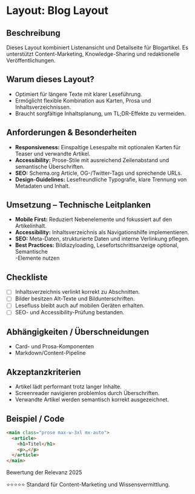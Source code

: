 # Layout: Blog Layout

## Beschreibung
Dieses Layout kombiniert Listenansicht und Detailseite für Blogartikel. Es unterstützt Content-Marketing, Knowledge-Sharing und redaktionelle Veröffentlichungen.

## Warum dieses Layout?
- Optimiert für längere Texte mit klarer Leseführung.
- Ermöglicht flexible Kombination aus Karten, Prosa und Inhaltsverzeichnissen.
- Braucht sorgfältige Inhaltsplanung, um TL;DR-Effekte zu vermeiden.

## Anforderungen & Besonderheiten
- **Responsiveness:** Einspaltige Lesespalte mit optionalen Karten für Teaser und verwandte Artikel.
- **Accessibility:** Prose-Stile mit ausreichend Zeilenabstand und semantische Überschriften.
- **SEO:** Schema.org Article, OG-/Twitter-Tags und sprechende URLs.
- **Design-Guidelines:** Lesefreundliche Typografie, klare Trennung von Metadaten und Inhalt.

## Umsetzung – Technische Leitplanken
- **Mobile First:** Reduziert Nebenelemente und fokussiert auf den Artikelinhalt.
- **Accessibility:** Inhaltsverzeichnis als Navigationshilfe implementieren.
- **SEO:** Meta-Daten, strukturierte Daten und interne Verlinkung pflegen.
- **Best Practices:** Bildlazyloading, Lesefortschrittsanzeige optional, Semantische <article>-Elemente nutzen

## Checkliste
- [ ] Inhaltsverzeichnis verlinkt korrekt zu Abschnitten.
- [ ] Bilder besitzen Alt-Texte und Bildunterschriften.
- [ ] Lesefluss bleibt auch auf mobilen Geräten erhalten.
- [ ] SEO- und Accessibility-Prüfung bestanden.

## Abhängigkeiten / Überschneidungen
- Card- und Prosa-Komponenten
- Markdown/Content-Pipeline

## Akzeptanzkriterien
- Artikel lädt performant trotz langer Inhalte.
- Screenreader navigieren problemlos durch Überschriften.
- Verwandte Artikel werden semantisch korrekt ausgezeichnet.

## Beispiel / Code
```html
<main class="prose max-w-3xl mx-auto">
  <article>
    <h1>Titel</h1>
    <p>…</p>
  </article>
</main>
```

Bewertung der Relevanz 2025

⭐⭐⭐⭐⭐ Standard für Content-Marketing und Wissensvermittlung.
